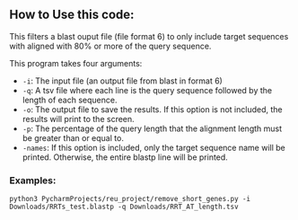 ## How to Use this code:

This filters a blast ouput file (file format 6) to only include target sequences with aligned with 80% or more of the query sequence. 

This program takes four arguments:
- `-i`: The input file (an output file from blast in format 6)
- `-q`: A tsv file where each line is the query sequence followed by the length of each sequence.
- `-o`: The output file to save the results. If this option is not included, the results will print to the screen.
- `-p`: The percentage of the query length that the alignment length must be greater than or equal to.  
- `-names`: If this option is included, only the target sequence name will be printed. Otherwise, the entire blastp line will be printed. 

### Examples:
`python3 PycharmProjects/reu_project/remove_short_genes.py -i Downloads/RRTs_test.blastp -q Downloads/RRT_AT_length.tsv` 

